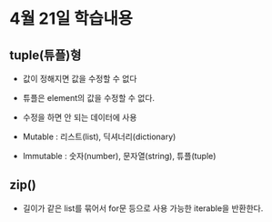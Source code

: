 # 4월 21일 학습내용
## tuple(튜플)형
- 값이 정해지면 값을 수정할 수 없다
- 튜플은 element의 값을 수정할 수 없다.
- 수정을 하면 안 되는 데이터에 사용

- Mutable : 리스트(list), 딕셔너리(dictionary)
- Immutable : 숫자(number), 문자열(string), 튜플(tuple)

## zip()
- 길이가 같은 list를 묶어서 for문 등으로 사용 가능한 iterable을 반환한다.